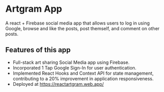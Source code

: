 # Artgram App
A react + Firebase social media app that allows users to log in using Google, browse and like the posts, post themself, and comment on other posts.

## Features of this app
- Full-stack art sharing Social Media app using Firebase.
- Incorporated 1 Tap Google Sign-In for user authentication.
- Implemented React Hooks and Context API for state management, contributing to a 20% improvement in application responsiveness.
- Deployed at https://reactartgram.web.app/

